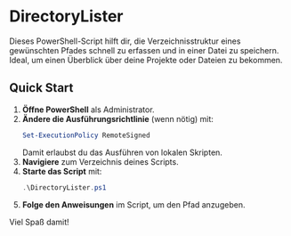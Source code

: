 # DirectoryLister

Dieses PowerShell-Script hilft dir, die Verzeichnisstruktur eines gewünschten Pfades schnell zu erfassen und in einer Datei zu speichern.
Ideal, um einen Überblick über deine Projekte oder Dateien zu bekommen.

## Quick Start

1. **Öffne PowerShell** als Administrator.
2. **Ändere die Ausführungsrichtlinie** (wenn nötig) mit:
   ```powershell
   Set-ExecutionPolicy RemoteSigned
   ```
   Damit erlaubst du das Ausführen von lokalen Skripten.
3. **Navigiere** zum Verzeichnis deines Scripts.
4. **Starte das Script** mit:
   ```powershell
   .\DirectoryLister.ps1
   ```
5. **Folge den Anweisungen** im Script, um den Pfad anzugeben.

Viel Spaß damit!